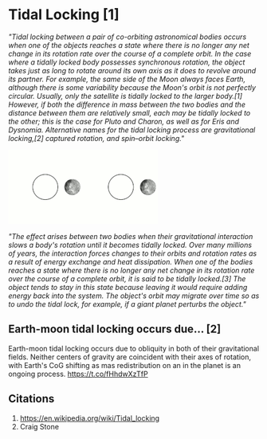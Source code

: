 # Tidal Locking [1]

*"Tidal locking between a pair of co-orbiting astronomical bodies occurs when one of the objects reaches a state where there is no longer any net change in its rotation rate over the course of a complete orbit. In the case where a tidally locked body possesses synchronous rotation, the object takes just as long to rotate around its own axis as it does to revolve around its partner. For example, the same side of the Moon always faces Earth, although there is some variability because the Moon's orbit is not perfectly circular. Usually, only the satellite is tidally locked to the larger body.[1] However, if both the difference in mass between the two bodies and the distance between them are relatively small, each may be tidally locked to the other; this is the case for Pluto and Charon, as well as for Eris and Dysnomia. Alternative names for the tidal locking process are gravitational locking,[2] captured rotation, and spin–orbit locking."*

![](img/moon.gif)

*"The effect arises between two bodies when their gravitational interaction slows a body's rotation until it becomes tidally locked. Over many millions of years, the interaction forces changes to their orbits and rotation rates as a result of energy exchange and heat dissipation. When one of the bodies reaches a state where there is no longer any net change in its rotation rate over the course of a complete orbit, it is said to be tidally locked.[3] The object tends to stay in this state because leaving it would require adding energy back into the system. The object's orbit may migrate over time so as to undo the tidal lock, for example, if a giant planet perturbs the object."*

## Earth-moon tidal locking occurs due... [2]

Earth-moon tidal locking occurs due to obliquity in both of their gravitational fields. Neither centers of gravity are coincident with their axes of rotation, with Earth's CoG shifting as mas redistribution on an in the planet is an ongoing process. https://t.co/fHhdwXzTfP

## Citations

1. https://en.wikipedia.org/wiki/Tidal_locking
2. Craig Stone